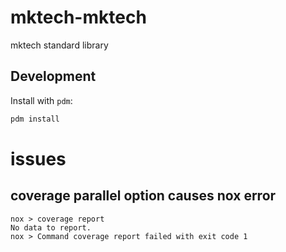 # mktech-mktech

mktech standard library

## Development

Install with `pdm`:

```bash
pdm install
```

# issues

## coverage parallel option causes nox error

```
nox > coverage report
No data to report.
nox > Command coverage report failed with exit code 1
```
